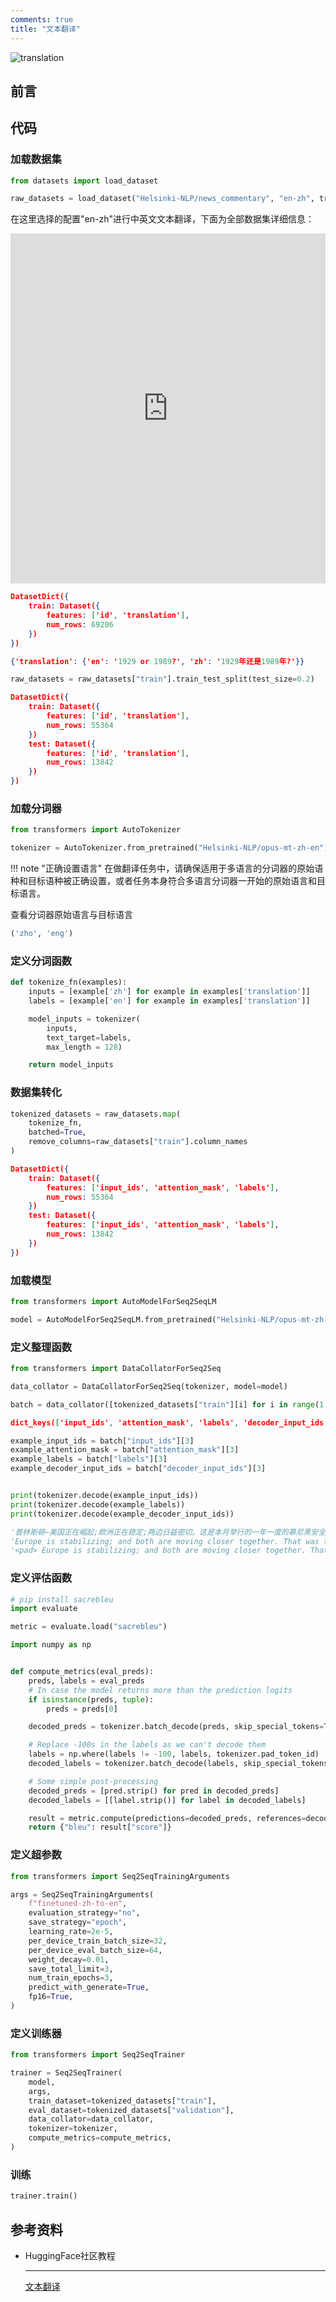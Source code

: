 ```yaml
---
comments: true
title: "文本翻译"
---
```


![translation](./imgs/translation.png)

## 前言

## 代码

### 加载数据集

```python
from datasets import load_dataset

raw_datasets = load_dataset("Helsinki-NLP/news_commentary", "en-zh", trust_remote_code=True)
```

在这里选择的配置"en-zh"进行中英文文本翻译，下面为全部数据集详细信息：

<iframe
  src="https://huggingface.co/datasets/Helsinki-NLP/news_commentary/embed/viewer/en-zh/train"
  frameborder="0"
  width="100%"
  height="560px"
></iframe>

```json title="raw_datasets"
DatasetDict({
    train: Dataset({
        features: ['id', 'translation'],
        num_rows: 69206
    })
})
```

```json title='raw_datasets["train"][0]'
{'translation': {'en': '1929 or 1989?', 'zh': '1929年还是1989年?'}}
```

```python
raw_datasets = raw_datasets["train"].train_test_split(test_size=0.2)
```

```json title="raw_datasets"
DatasetDict({
    train: Dataset({
        features: ['id', 'translation'],
        num_rows: 55364
    })
    test: Dataset({
        features: ['id', 'translation'],
        num_rows: 13842
    })
})
```

### 加载分词器

```python
from transformers import AutoTokenizer

tokenizer = AutoTokenizer.from_pretrained("Helsinki-NLP/opus-mt-zh-en")
```

!!! note "正确设置语言"
    在做翻译任务中，请确保适用于多语言的分词器的原始语种和目标语种被正确设置，或者任务本身符合多语言分词器一开始的原始语言和目标语言。

查看分词器原始语言与目标语言

```python title="tokenizer.source_lang, tokenizer.target_lang"
('zho', 'eng')
```

### 定义分词函数

```python
def tokenize_fn(examples):
    inputs = [example['zh'] for example in examples['translation']]
    labels = [example['en'] for example in examples['translation']]

    model_inputs = tokenizer(
        inputs,
        text_target=labels,
        max_length = 128)

    return model_inputs
```

### 数据集转化

```python
tokenized_datasets = raw_datasets.map(
    tokenize_fn,
    batched=True,
    remove_columns=raw_datasets["train"].column_names
)
```

```json title="tokenized_datasets"
DatasetDict({
    train: Dataset({
        features: ['input_ids', 'attention_mask', 'labels'],
        num_rows: 55364
    })
    test: Dataset({
        features: ['input_ids', 'attention_mask', 'labels'],
        num_rows: 13842
    })
})
```

### 加载模型

```python
from transformers import AutoModelForSeq2SeqLM

model = AutoModelForSeq2SeqLM.from_pretrained("Helsinki-NLP/opus-mt-zh-en")
```

### 定义整理函数

```python
from transformers import DataCollatorForSeq2Seq

data_collator = DataCollatorForSeq2Seq(tokenizer, model=model)
```

```python
batch = data_collator([tokenized_datasets["train"][i] for i in range(1, 3)])
```

```json title="batch.keys()"
dict_keys(['input_ids', 'attention_mask', 'labels', 'decoder_input_ids'])
```

```python
example_input_ids = batch["input_ids"][3]
example_attention_mask = batch["attention_mask"][3]
example_labels = batch["labels"][3]
example_decoder_input_ids = batch["decoder_input_ids"][3]


print(tokenizer.decode(example_input_ids))
print(tokenizer.decode(example_labels))
print(tokenizer.decode(example_decoder_input_ids))
```

```python
'普林斯顿—美国正在崛起;欧洲正在稳定;两边日益密切。这是本月举行的一年一度的慕尼黑安全会议(MSC)放出的主要信息。MSC是各国国防部长、外交部长、高级军官、议员、记者和各领域国家安全顾问参与的高规格会议。</s> <pad> <pad> <pad> <pad> <pad> <pad> <pad> <pad> <pad> <pad> <pad> <pad> <pad> <pad> <pad> <pad> <pad> <pad>'
'Europe is stabilizing; and both are moving closer together. That was the principal message earlier this month at the annual Munich Security Conference (MSC), a high-powered gathering of defense ministers, foreign ministers, senior military officials, parliamentarians, journalists, and national-security experts of every variety.</s> <unk> <unk> <unk> <unk> <unk> <unk> <unk> <unk> <unk> <unk> <unk> <unk> <unk> <unk> <unk> <unk> <unk> <unk> <unk> <unk>'
'<pad> Europe is stabilizing; and both are moving closer together. That was the principal message earlier this month at the annual Munich Security Conference (MSC), a high-powered gathering of defense ministers, foreign ministers, senior military officials, parliamentarians, journalists, and national-security experts of every variety.</s> <pad> <pad> <pad> <pad> <pad> <pad> <pad> <pad> <pad> <pad> <pad> <pad> <pad> <pad> <pad> <pad> <pad> <pad> <pad>'
```

### 定义评估函数

```python
# pip install sacrebleu
import evaluate

metric = evaluate.load("sacrebleu")
```

```python
import numpy as np


def compute_metrics(eval_preds):
    preds, labels = eval_preds
    # In case the model returns more than the prediction logits
    if isinstance(preds, tuple):
        preds = preds[0]

    decoded_preds = tokenizer.batch_decode(preds, skip_special_tokens=True)

    # Replace -100s in the labels as we can't decode them
    labels = np.where(labels != -100, labels, tokenizer.pad_token_id)
    decoded_labels = tokenizer.batch_decode(labels, skip_special_tokens=True)

    # Some simple post-processing
    decoded_preds = [pred.strip() for pred in decoded_preds]
    decoded_labels = [[label.strip()] for label in decoded_labels]

    result = metric.compute(predictions=decoded_preds, references=decoded_labels)
    return {"bleu": result["score"]}
```

### 定义超参数

```python
from transformers import Seq2SeqTrainingArguments

args = Seq2SeqTrainingArguments(
    f"finetuned-zh-to-en",
    evaluation_strategy="no",
    save_strategy="epoch",
    learning_rate=2e-5,
    per_device_train_batch_size=32,
    per_device_eval_batch_size=64,
    weight_decay=0.01,
    save_total_limit=3,
    num_train_epochs=3,
    predict_with_generate=True,
    fp16=True,
)
```

### 定义训练器

```python
from transformers import Seq2SeqTrainer

trainer = Seq2SeqTrainer(
    model,
    args,
    train_dataset=tokenized_datasets["train"],
    eval_dataset=tokenized_datasets["validation"],
    data_collator=data_collator,
    tokenizer=tokenizer,
    compute_metrics=compute_metrics,
)
```

### 训练

```python
trainer.train()
```

## 参考资料

<div class="grid cards" markdown>

- HuggingFace社区教程

    ---

    [文本翻译](https://huggingface.co/learn/nlp-course/zh-CN/chapter7/4)

</div>
